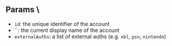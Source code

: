 ## Params \

- `id`: the unique identifier of the account
- ``: the current display name of the account
- `externalAuths`: a list of external auths (e.g. `xbl`, `psn`, `nintendo`)
